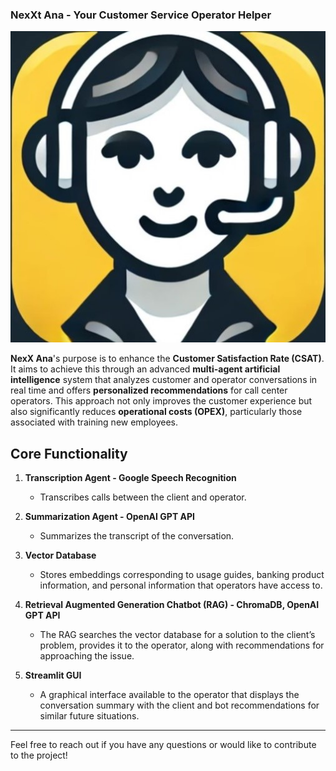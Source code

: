 ### NexXt Ana - Your Customer Service Operator Helper

![NexXt ANA Logo](logo.jpg)

**NexX Ana**'s purpose is to enhance the **Customer Satisfaction Rate (CSAT)**. It aims to achieve this through an advanced **multi-agent artificial intelligence** system that analyzes customer and operator conversations in real time and offers **personalized recommendations** for call center operators. This approach not only improves the customer experience but also significantly reduces **operational costs (OPEX)**, particularly those associated with training new employees.

## Core Functionality

1. **Transcription Agent - Google Speech Recognition**  
   - Transcribes calls between the client and operator.

2. **Summarization Agent - OpenAI GPT API**  
   - Summarizes the transcript of the conversation.

3. **Vector Database**  
   - Stores embeddings corresponding to usage guides, banking product information, and personal information that operators have access to.

4. **Retrieval Augmented Generation Chatbot (RAG) - ChromaDB, OpenAI GPT API**  
   - The RAG searches the vector database for a solution to the client’s problem, provides it to the operator, along with recommendations for approaching the issue.

5. **Streamlit GUI**  
   - A graphical interface available to the operator that displays the conversation summary with the client and bot recommendations for similar future situations.

---

Feel free to reach out if you have any questions or would like to contribute to the project!
